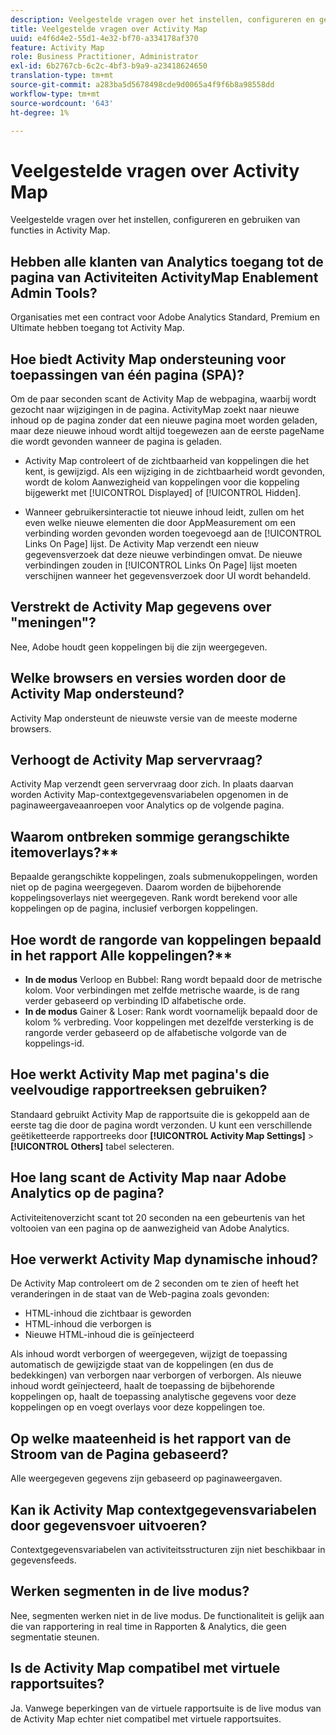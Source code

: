 ```yaml
---
description: Veelgestelde vragen over het instellen, configureren en gebruiken van functies in Activity Map.
title: Veelgestelde vragen over Activity Map
uuid: e4f6d4e2-55d1-4e32-bf70-a334178af370
feature: Activity Map
role: Business Practitioner, Administrator
exl-id: 6b2767cb-6c2c-4bf3-b9a9-a23418624650
translation-type: tm+mt
source-git-commit: a283ba5d5678498cde9d0065a4f9f6b8a98558dd
workflow-type: tm+mt
source-wordcount: '643'
ht-degree: 1%

---
```


# Veelgestelde vragen over Activity Map

Veelgestelde vragen over het instellen, configureren en gebruiken van functies in Activity Map.

## Hebben alle klanten van Analytics toegang tot de pagina van Activiteiten ActivityMap Enablement Admin Tools?

Organisaties met een contract voor Adobe Analytics Standard, Premium en Ultimate hebben toegang tot Activity Map.

## Hoe biedt Activity Map ondersteuning voor toepassingen van één pagina (SPA)?

Om de paar seconden scant de Activity Map de webpagina, waarbij wordt gezocht naar wijzigingen in de pagina. ActivityMap zoekt naar nieuwe inhoud op de pagina zonder dat een nieuwe pagina moet worden geladen, maar deze nieuwe inhoud wordt altijd toegewezen aan de eerste pageName die wordt gevonden wanneer de pagina is geladen.

* Activity Map controleert of de zichtbaarheid van koppelingen die het kent, is gewijzigd. Als een wijziging in de zichtbaarheid wordt gevonden, wordt de kolom Aanwezigheid van koppelingen voor die koppeling bijgewerkt met [!UICONTROL Displayed] of [!UICONTROL Hidden].

* Wanneer gebruikersinteractie tot nieuwe inhoud leidt, zullen om het even welke nieuwe elementen die door AppMeasurement om een verbinding worden gevonden worden toegevoegd aan de [!UICONTROL Links On Page] lijst. De Activity Map verzendt een nieuw gegevensverzoek dat deze nieuwe verbindingen omvat. De nieuwe verbindingen zouden in [!UICONTROL Links On Page] lijst moeten verschijnen wanneer het gegevensverzoek door UI wordt behandeld.


## Verstrekt de Activity Map gegevens over &quot;meningen&quot;?

Nee, Adobe houdt geen koppelingen bij die zijn weergegeven.

## Welke browsers en versies worden door de Activity Map ondersteund?

Activity Map ondersteunt de nieuwste versie van de meeste moderne browsers.

## Verhoogt de Activity Map servervraag?

Activity Map verzendt geen servervraag door zich. In plaats daarvan worden Activity Map-contextgegevensvariabelen opgenomen in de paginaweergaveaanroepen voor Analytics op de volgende pagina.

## Waarom ontbreken sommige gerangschikte itemoverlays?**

Bepaalde gerangschikte koppelingen, zoals submenukoppelingen, worden niet op de pagina weergegeven. Daarom worden de bijbehorende koppelingsoverlays niet weergegeven. Rank wordt berekend voor alle koppelingen op de pagina, inclusief verborgen koppelingen.

## Hoe wordt de rangorde van koppelingen bepaald in het rapport Alle koppelingen?**

* **In de modus** Verloop en Bubbel: Rang wordt bepaald door de metrische kolom. Voor verbindingen met zelfde metrische waarde, is de rang verder gebaseerd op verbinding ID alfabetische orde.
* **In de modus** Gainer &amp; Loser: Rank wordt voornamelijk bepaald door de kolom % verbreding. Voor koppelingen met dezelfde versterking is de rangorde verder gebaseerd op de alfabetische volgorde van de koppelings-id.

## Hoe werkt Activity Map met pagina&#39;s die veelvoudige rapportreeksen gebruiken?

Standaard gebruikt Activity Map de rapportsuite die is gekoppeld aan de eerste tag die door de pagina wordt verzonden. U kunt een verschillende geëtiketteerde rapportreeks door **[!UICONTROL Activity Map Settings]** > **[!UICONTROL Others]** tabel selecteren.

## Hoe lang scant de Activity Map naar Adobe Analytics op de pagina?

Activiteitenoverzicht scant tot 20 seconden na een gebeurtenis van het voltooien van een pagina op de aanwezigheid van Adobe Analytics.

## Hoe verwerkt Activity Map dynamische inhoud?

De Activity Map controleert om de 2 seconden om te zien of heeft het veranderingen in de staat van de Web-pagina zoals gevonden:

* HTML-inhoud die zichtbaar is geworden
* HTML-inhoud die verborgen is
* Nieuwe HTML-inhoud die is geïnjecteerd

Als inhoud wordt verborgen of weergegeven, wijzigt de toepassing automatisch de gewijzigde staat van de koppelingen (en dus de bedekkingen) van verborgen naar verborgen of verborgen. Als nieuwe inhoud wordt geïnjecteerd, haalt de toepassing de bijbehorende koppelingen op, haalt de toepassing analytische gegevens voor deze koppelingen op en voegt overlays voor deze koppelingen toe.

## Op welke maateenheid is het rapport van de Stroom van de Pagina gebaseerd?

Alle weergegeven gegevens zijn gebaseerd op paginaweergaven.

## Kan ik Activity Map contextgegevensvariabelen door gegevensvoer uitvoeren?

Contextgegevensvariabelen van activiteitsstructuren zijn niet beschikbaar in gegevensfeeds.

## Werken segmenten in de live modus?

Nee, segmenten werken niet in de live modus. De functionaliteit is gelijk aan die van rapportering in real time in Rapporten &amp; Analytics, die geen segmentatie steunen.

## Is de Activity Map compatibel met virtuele rapportsuites?

Ja. Vanwege beperkingen van de virtuele rapportsuite is de live modus van de Activity Map echter niet compatibel met virtuele rapportsuites.
